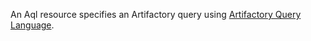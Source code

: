 An Aql resource specifies an Artifactory query using <a href="https://www.jfrog.com/confluence/display/JFROG/Artifactory+Query+Language" target="_top">Artifactory Query Language</a>.
